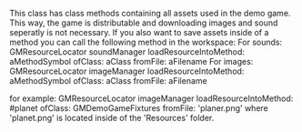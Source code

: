 This class has class methods containing all assets used in the demo game. This way, the game is distributable and downloading images and sound seperatly is not necessary. 
If you also want to save assets inside of a method you can call the following method in the workspace:
For sounds:
	GMResourceLocator soundManager loadResourceIntoMethod: aMethodSymbol ofClass: aClass fromFile: aFilename
For images:
	GMResourceLocator imageManager loadResourceIntoMethod: aMethodSymbol ofClass: aClass fromFile: aFilename

for example:
GMResourceLocator imageManager loadResourceIntoMethod: #planet ofClass: GMDemoGameFixtures  fromFile: 'planer.png'
where 'planet.png' is located inside of the 'Resources' folder.